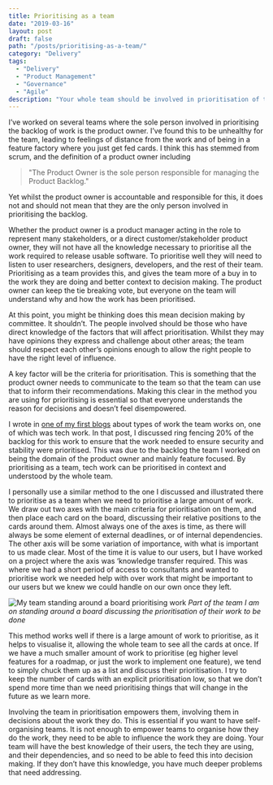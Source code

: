 ```yaml
---
title: Prioritising as a team
date: "2019-03-16"
layout: post
draft: false
path: "/posts/prioritising-as-a-team/"
category: "Delivery"
tags:
  - "Delivery"
  - "Product Management"
  - "Governance"
  - "Agile"
description: "Your whole team should be involved in prioritisation of their work. Providing their knowledge as input directly, and empowering them to decide on their own work produces better software and better teams"
---
```


I’ve worked on several teams where the sole person involved in prioritising the backlog of work is the product owner. I’ve found this to be unhealthy for the team, leading to feelings of distance from the work and of being in a feature factory where you just get fed cards. I think this has stemmed from scrum, and the definition of a product owner including
> "The Product Owner is the sole person responsible for managing the Product Backlog."

Yet whilst the product owner is accountable and responsible for this, it does not and should not mean that they are the only person involved in prioritising the backlog.

Whether the product owner is a product manager acting in the role to represent many stakeholders, or a direct customer/stakeholder product owner, they will not have all the knowledge necessary to prioritise all the work required to release usable software. To prioritise well they will need to listen to user researchers, designers, developers, and the rest of their team. Prioritising as a team provides this, and gives the team more of a buy in to the work they are doing and better context to decision making.  The product owner can keep the tie breaking vote, but everyone on the team will understand why and how the work has been prioritised.

At this point, you might be thinking does this mean decision making by committee. It shouldn’t. The people involved should be those who have direct knowledge of the factors that will affect prioritisation. Whilst they may have opinions they express and challenge about other areas; the team should respect each other’s opinions enough to allow the right people to have the right level of influence.

A key factor will be the criteria for prioritisation. This is something that the product owner needs to communicate to the team so that the team can use that to inform their recommendations. Making this clear in the method you are using for prioritising is essential so that everyone understands the reason for decisions and doesn’t feel disempowered.

I wrote in [one of my first blogs](/posts/types-of-work/) about types of work the team works on, one of which was tech work. In that post, I discussed ring fencing 20% of the backlog for this work to ensure that the work needed to ensure security and stability were prioritised. This was due to the backlog the team I worked on being the domain of the product owner and mainly feature focused. By prioritising as a team, tech work can be prioritised in context and understood by the whole team.

I personally use a similar method to the one I discussed and illustrated there to prioritise as a team when we need to prioritise a large amount of work. We draw out two axes with the main criteria for prioritisation on them, and then place each card on the board, discussing their relative positions to the cards around them. Almost always one of the axes is time, as there will always be some element of external deadlines, or of internal dependencies. The other axis will be some variation of importance, with what is important to us made clear. Most of the time it is value to our users, but I have worked on a project where the axis was ‘knowledge transfer required. This was where we had a short period of access to consultants and wanted to prioritise work we needed help with over work that might be important to our users but we knew we could handle on our own once they left.

![My team standing around a board prioritising work](/Prioritisation.png "My team standing around a board prioritising their work")
*Part of the team I am on standing around a board discussing the prioritisation of their work to be done*

This method works well if there is a large amount of work to prioritise, as it helps to visualise it, allowing the whole team to see all the cards at once. If we have a much smaller amount of work to prioritise (eg higher level features for a roadmap, or just the work to implement one feature), we tend to simply chuck them up as a list and discuss their prioritisation. I try to keep the number of cards with an explicit prioritisation low, so that we don’t spend more time than we need prioritising things that will change in the future as we learn more.

Involving the team in prioritisation empowers them, involving them in decisions about the work they do. This is essential if you want to have self-organising teams. It is not enough to empower teams to organise how they do the work, they need to be able to influence the work they are doing. Your team will have the best knowledge of their users, the tech they are using, and their dependencies, and so need to be able to feed this into decision making. If they don’t have this knowledge, you have much deeper problems that need addressing.  
